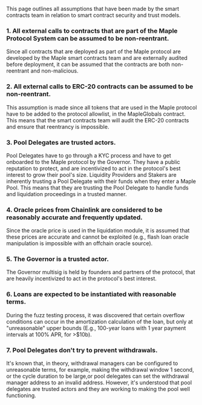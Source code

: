 This page outlines all assumptions that have been made by the smart contracts team in relation to smart contract security and trust models.

### 1. All external calls to contracts that are part of the Maple Protocol System can be assumed to be non-reentrant.
Since all contracts that are deployed as part of the Maple protocol are developed by the Maple smart contracts team and are externally audited before deployment, it can be assumed that the contracts are both non-reentrant and non-malicious.

### 2. All external calls to ERC-20 contracts can be assumed to be non-reentrant.
This assumption is made since all tokens that are used in the Maple protocol have to be added to the protocol allowlist, in the MapleGlobals contract. This means that the smart contracts team will audit the ERC-20 contracts and ensure that reentrancy is impossible.

### 3. Pool Delegates are trusted actors.
Pool Delegates have to go through a KYC process and have to get onboarded to the Maple protocol by the Governor. They have a public reputation to protect, and are incentivized to act in the protocol's best interest to grow their pool's size. Liquidity Providers and Stakers are inherently trusting a Pool Delegate with their funds when they enter a Maple Pool. This means that they are trusting the Pool Delegate to handle funds and liquidation proceedings in a trusted manner.

### 4. Oracle prices from Chainlink are considered to be reasonably accurate and frequently updated.
Since the oracle price is used in the liquidation module, it is assumed that these prices are accurate and cannot be exploited (e.g., flash loan oracle manipulation is impossible with an offchain oracle source).

### 5. The Governor is a trusted actor.
The Governor multisig is held by founders and partners of the protocol, that are heavily incentivized to act in the protocol's best interest.

### 6. Loans are expected to be instantiated with reasonable terms.
During the fuzz testing process, it was discovered that certain overflow conditions can occur in the amortization calculation of the loan, but only at "unreasonable" upper bounds (E.g., 100-year loans with 1 year payment intervals at 100% APR, for >$10b).

### 7. Pool Delegates don't try to prevent withdrawals.
It's known that, in theory, withdrawal managers can be configured to unreasonable terms, for example, making the withdrawal window 1 second, or the cycle duration to be large,or pool delegates can set the withdrawal manager address to an invalid address. However, it's understood that pool delegates are trusted actors and they are working to making the pool well functioning.
